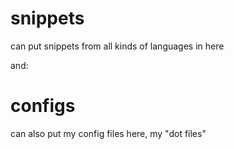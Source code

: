 # snippets
can put snippets from all kinds of languages in here

and:  
# configs
can also put my config files here, my "dot files"
